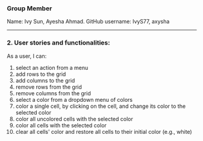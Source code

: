 ### Group Member
Name: Ivy Sun, Ayesha Ahmad.
GitHub username: IvyS77, axysha

----------
### 2. User stories and functionalities:
As a user, I can:
1. select an action from a menu
2. add rows to the grid
3. add columns to the grid
4. remove rows from the grid
5. remove columns from the grid
6. select a color from a dropdown menu of colors
7. color a single cell, by clicking on the cell, and change its color to the selected color
8. color all uncolored cells with the selected color
9. color all cells with the selected color
10. clear all cells' color and restore all cells to their initial color (e.g., white)
